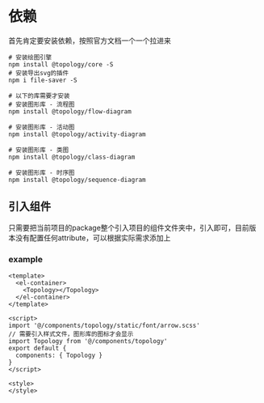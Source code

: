 # 依赖

首先肯定要安装依赖，按照官方文档一个一个拉进来

```
# 安装绘图引擎
npm install @topology/core -S
# 安装导出svg的插件
npm i file-saver -S

# 以下的库需要才安装
# 安装图形库 - 流程图
npm install @topology/flow-diagram

# 安装图形库 - 活动图
npm install @topology/activity-diagram

# 安装图形库 - 类图
npm install @topology/class-diagram

# 安装图形库 - 时序图
npm install @topology/sequence-diagram
```



## 引入组件

只需要把当前项目的package整个引入项目的组件文件夹中，引入即可，目前版本没有配置任何attribute，可以根据实际需求添加上

### example

```
<template>
  <el-container>
  	<Topology></Topology>
  </el-container>
</template>

<script>
import '@/components/topology/static/font/arrow.scss'
// 需要引入样式文件，图形库的图标才会显示
import Topology from '@/components/topology'
export default {
  components: { Topology }
}
</script>

<style>
</style>

```

